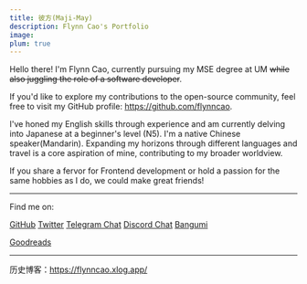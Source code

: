 ```yaml
---
title: 彼方(Maji-May)
description: Flynn Cao's Portfolio
image: 
plum: true
---
```


Hello there! I'm Flynn Cao, currently pursuing my MSE degree at UM ~~while also juggling the role of a software developer~~.

If you'd like to explore my contributions to the open-source community, feel free to visit my GitHub profile: <https://github.com/flynncao>.

I've honed my English skills through experience and am currently delving into Japanese at a beginner's level (N5). I'm a native Chinese speaker(Mandarin). Expanding my horizons through different languages and travel is a core aspiration of mine, contributing to my broader worldview.

If you share a fervor for Frontend development or hold a passion for the same hobbies as I do, we could make great friends!

---

Find me on:

<p flex="~ gap-3 wrap" class="mt--2!">
  <a href="https://github.com/FlynnCao" target="_blank"><span op75 i-simple-icons-github /> GitHub</a>
  <a href="https://www.twitter.com/true_flynncao" target="_blank"><span op75 i-simple-icons-twitter /> Twitter</a>
 <a href="https://t.me/FlynnCao" target="_blank"><span op75 i-simple-icons-telegram /> Telegram Chat</a>
  <a href="https://discord.com/users/flynncao/" target="_blank"><span op75 i-simple-icons-discord /> Discord Chat</a>
  <a href="https://bangumi.tv/user/810404" target="_blank"><span op75 i-simple-icons-bilibili /> Bangumi</a>

  <!-- <a href="https://www.youtube.com/@majimayofficial" target="_blank"><span op75 i-simple-icons-youtube /> YouTube</a> -->
 <!-- <a href="https://steamcommunity.com/id/flynncao/"><span op75 i-simple-icons-steam></span>Steam</a> -->
   <!-- <a href="https://anilist.co/user/flynncao/" target="_blank"><span op75 i-simple-icons-anilist /> Anilist</a> -->
 <a href="https://www.goodreads.com/user/show/165341751-cornfieldchase" target="_blank"><span op75 i-la:goodreads /> Goodreads</a>
 <!-- <a href="https://open.spotify.com/user/31yq55jcmnkkkuhe4irsa7kphjoy"><span op75 i-simple-icons-spotify></span>Spotify</a>-->
 </p>
<!-- If you enjoy my works, consider sponsoring me on [<span i-carbon-favorite /> GitHub Sponsor](https://github.com/sponsors/antfu) to keep them sustainable. -->

---

历史博客：<https://flynncao.xlog.app/>
